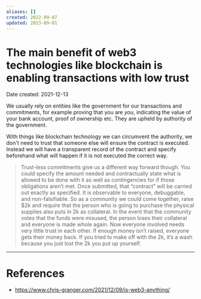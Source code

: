 ```yaml
---
aliases: []
created: 2022-09-07
updated: 2023-09-01
---
```


# The main benefit of web3 technologies like blockchain is enabling transactions with low trust
Date created: 2021-12-13

We usually rely on entities like the government for our transactions and commitments, for example proving that you are *you*, indicating the value of your bank account, proof of ownership etc. They are upheld by authority of the government.

With things like blockchain technology we can circumvent the authority, we don't need to trust that someone else will ensure the contract is executed. Instead we will have a transparent record of the contract and specify beforehand what will happen if it is not executed the correct way.

> Trust-less commitments give us a different way forward though. You could specify the amount needed and contractually state what is allowed to be done with it as well as contingencies for if those obligations aren’t met. Once submitted, that “contract” will be carried out exactly as specified. It is observable to everyone, debuggable, and non-falsifiable. So as a community we could come together, raise $2k and require that the person who is going to purchase the physical supplies also puts in 2k as collateral. In the event that the community votes that the funds were misused, the person loses their collateral and everyone is made whole again. Now everyone involved needs very little trust in each other. If enough money isn’t raised, everyone gets their money back. If you tried to make off with the 2k, it’s a wash because you just lost the 2k you put up yourself.

---
# References
* https://www.chris-granger.com/2021/12/09/is-web3-anything/